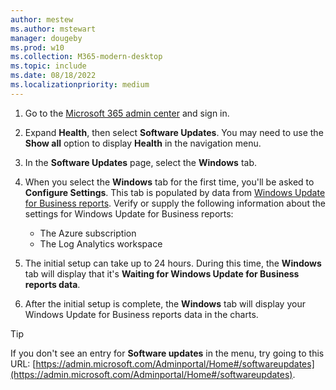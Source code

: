 ```yaml
---
author: mestew
ms.author: mstewart
manager: dougeby
ms.prod: w10
ms.collection: M365-modern-desktop
ms.topic: include
ms.date: 08/18/2022
ms.localizationpriority: medium
---
```

<!--This file is shared by updates/wufb-reports-enable.md and the update/update-status-admin-center.md articles. Headings are driven by article context.  -->
1. Go to the [Microsoft 365 admin center](https://admin.microsoft.com/) and sign in.
1. Expand **Health**, then select **Software Updates**. You may need to use the **Show all** option to display **Health** in the navigation menu.
1. In the **Software Updates** page, select the **Windows** tab.
1. When you select the **Windows** tab for the first time, you'll be asked to **Configure Settings**. This tab is populated by data from [Windows Update for Business reports](../wufb-reports-overview.md). Verify or supply the following information about the settings for Windows Update for Business reports:

    - The Azure subscription
    - The Log Analytics workspace
1. The initial setup can take up to 24 hours. During this time, the **Windows** tab will display that it's **Waiting for Windows Update for Business reports data**.
1. After the initial setup is complete, the **Windows** tab will display your Windows Update for Business reports data in the charts.

> [!Tip]
> If you don't see an entry for **Software updates** in the menu, try going to this URL: [https://admin.microsoft.com/Adminportal/Home#/softwareupdates](https://admin.microsoft.com/Adminportal/Home#/softwareupdates).
